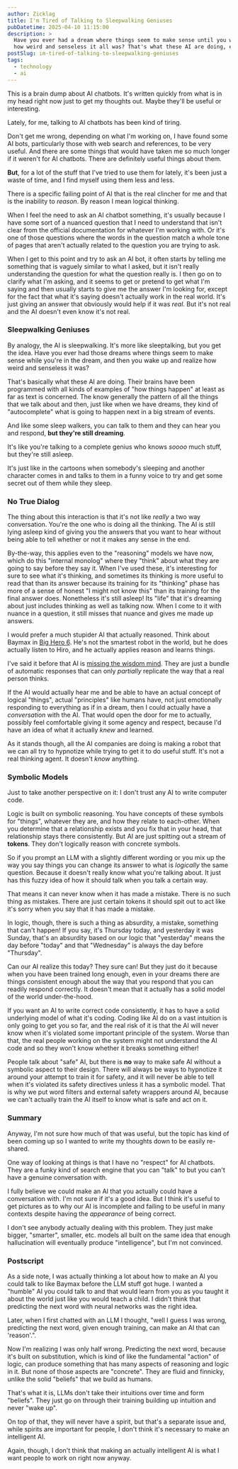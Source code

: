 ```yaml
---
author: Zicklag
title: I'm Tired of Talking to Sleepwalking Geniuses
pubDatetime: 2025-04-10 11:15:00
description: >
  Have you ever had a dream where things seem to make sense until you wake up and realize
  how weird and senseless it all was? That's what these AI are doing, except they never wake up.
postSlug: im-tired-of-talking-to-sleepwalking-geniuses
tags:
  - technology
  - ai
---
```


This is a brain dump about AI chatbots. It's written quickly from what is in my head right now just to get my
thoughts out. Maybe they'll be useful or interesting.

Lately, for me, talking to AI chatbots has been kind of tiring.

Don't get me wrong, depending on what I'm working on, I have found some AI bots, particularly those
with web search and references, to be very useful. And there are some things that would have taken
me so much longer if it weren't for AI chatbots. There are definitely useful things about them.

**But**, for a lot of the stuff that I've tried to use them for lately, it's been just a
waste of time, and I find myself using them less and less.

There is a specific failing point of AI that is the real clincher for me and that is the inability
to _reason_. By reason I mean logical thinking.

When I feel the need to ask an AI chatbot something, it's usually because I have some sort of a
nuanced question that I need to understand that isn't clear from the official documentation for
whatever I'm working with. Or it's one of those questions where the words in the question match
a whole tone of pages that aren't actually related to the question you are trying to ask.

When I get to this point and try to ask an AI bot, it often starts by telling me something that is
vaguely similar to what I asked, but it isn't really understanding the question for what the
question really is. I then go on to clarify what I'm asking, and it seems to get or pretend to get
what I'm saying and then usually starts to give me the answer I'm looking for, except for the fact
that what it's saying doesn't actually work in the real world. It's just giving an answer that
obviously would help if it was _real_. But it's not real and the AI doesn't even know it's not real.

### Sleepwalking Geniuses

By analogy, the AI is sleepwalking. It's more like sleeptalking, but you get the idea. Have you ever
had those dreams where things seem to make sense while you're in the dream, and then you wake up and
realize how weird and senseless it was?

That's basically what these AI are doing. Their brains have been programmed with all kinds of
examples of "how things happen" at least as far as text is concerned. The know generally the pattern
of all the things that we talk about and then, just like when we have dreams, they kind of
"autocomplete" what is going to happen next in a big stream of events.

And like some sleep walkers, you can talk to them and they can hear you and respond, **but they're
still dreaming**.

It's like you're talking to a complete genius who knows _soooo_ much stuff, but they're still asleep.

It's just like in the cartoons when somebody's sleeping and another character comes in and talks to
them in a funny voice to try and get some secret out of them while they sleep.

### No True Dialog

The thing about this interaction is that it's not like _really_ a two way conversation. You're the
one who is doing all the thinking. The AI is still lying asleep kind of giving you the answers
that you want to hear without being able to tell whether or not it makes any sense in the end.

By-the-way, this applies even to the "reasoning" models we have now, which do this "internal
monolog" where they "think" about what they are going to say before they say it. When I've used
these, it's interesting for sure to see what it's thinking, and sometimes its thinking is more
useful to read that than its answer because its training for its "thinking" phase has more of a
sense of honest "I might not know this" than its training for the final answer does. Nonetheless
it's still asleep! Its "life" that it's dreaming about just includes thinking as well as talking
now. When I come to it with nuance in a question, it still misses that nuance and gives me made up
answers.

I would prefer a much stupider AI that actually reasoned. Think about Baymax in [Big Hero
6](<https://en.wikipedia.org/wiki/Big_Hero_6_(film)>). He's not the smartest robot in the world, but
he does actually listen to Hiro, and he actually applies reason and learns things.

I've said it before that AI is [missing the wisdom
mind](https://zicklag.katharos.group/blog/the-wisdom-and-emotional-minds#ai---missing-a-mind). They
are just a bundle of automatic responses that can only _partially_ replicate the way that a real
person thinks.

If the AI would actually hear me and be able to have an actual concept of logical "things", actual
"principles" like humans have, not just emotionally responding to everything as if in a dream, then
I could actually have a _conversation_ with the AI. That would open the door for me to actually,
possibly feel comfortable giving it some agency and respect, because I'd have an idea of what it
actually _knew_ and learned.

As it stands though, all the AI companies are doing is making a robot that we can all try to
hypnotize while trying to get it to do useful stuff. It's not a real thinking agent. It doesn't _know_
anything.

### Symbolic Models

Just to take another perspective on it: I don't trust any AI to write computer code.

Logic is built on symbolic reasoning. You have concepts of these symbols for "things", whatever they
are, and how they relate to each-other. When you determine that a relationship exists and you fix
that in your head, that relationship stays there consistently. But AI are just spitting out a stream
of **tokens**. They don't logically reason with concrete symbols.

So if you prompt an LLM with a slightly different wording or you mix up the way you say things you
can change its answer to what is _logically_ the same question. Because it doesn't really know what
you're talking about. It just has this fuzzy idea of how it should talk when you talk a certain way.

That means it can never know when it has made a mistake. There is no such thing as mistakes. There
are just certain tokens it should spit out to act like it's sorry when you say that it has made a
mistake.

In logic, though, there is such a thing as absurdity, a mistake, something that can't happen! If you
say, it's Thursday today, and yesterday it was Sunday, that's an absurdity based on our logic that
"yesterday" means the day before "today" and that "Wednesday" is always the day before "Thursday".

Can our AI realize this today? They sure can! But they just do it because when you have been trained
long enough, even in your dreams there are things consistent enough about the way that you respond
that you can readily respond correctly. It doesn't mean that it actually has a solid model
of the world under-the-hood.

If you want an AI to write correct code consistently, it has to have a solid underlying model of
what it's coding. Coding like AI do on a vast intuition is only going to get you so far, and the
real risk of it is that the AI will never know when it's violated some important principle of the
system. Worse than that, the real people working on the system might not understand the AI code and
so they won't know whether it breaks something either!

People talk about "safe" AI, but there is **no** way to make safe AI without a symbolic aspect to
their design. There will always be ways to hypnotize it around your attempt to train it for safety,
and it will never be able to tell when it's violated its safety directives unless it has a symbolic
model. That is why we put word filters and external safety wrappers around AI, because we can't
actually train the AI itself to know what is safe and act on it.

### Summary

Anyway, I'm not sure how much of that was useful, but the topic has kind of been coming up so I
wanted to write my thoughts down to be easily re-shared.

One way of looking at things is that I have no "respect" for AI chatbots. They are a funky kind of
search engine that you can "talk" to but you can't have a genuine conversation with.

I fully believe we could make an AI that you actually could have a conversation with. I'm not sure
if it's a good idea. But I think it's useful to get pictures as to why our AI is incomplete and
failing to be useful in many contexts despite having the _appearance_ of being correct.

I don't see anybody actually dealing with this problem. They just make bigger, "smarter", smaller,
etc. models all built on the same idea that enough hallucination will eventually produce
"intelligence", but I'm not convinced.

### Postscript

As a side note, I was actually thinking a lot about how to make an AI you could talk to like Baymax
before the LLM stuff got huge. I wanted a "humble" AI you could talk to and that would learn from
you as you taught it about the world just like you would teach a child. I didn't think that
predicting the next word with neural networks was the right idea.

Later, when I first chatted with an LLM I thought, "well I guess I was wrong, predicting the next
word, given enough training, can make an AI that can 'reason'.".

Now I'm realizing I was only half wrong. Predicting the next word, because it's built on
substitution, which is kind of like the fundamental "action" of logic, can produce something that has many
aspects of reasoning and logic in it. But none of those aspects are "concrete". They are fluid and
finnicky, unlike the solid "beliefs" that we build as humans.

That's what it is, LLMs don't take their intuitions over time and form "beliefs". They just go on
through their training building up intuition and never "wake up".

On top of that, they will never have a spirit, but that's a separate issue and, while spirits are
important for people, I don't think it's necessary to make an intelligent AI.

Again, though, I don't think that making an actually intelligent AI is what I want people to work on
right now anyway.
